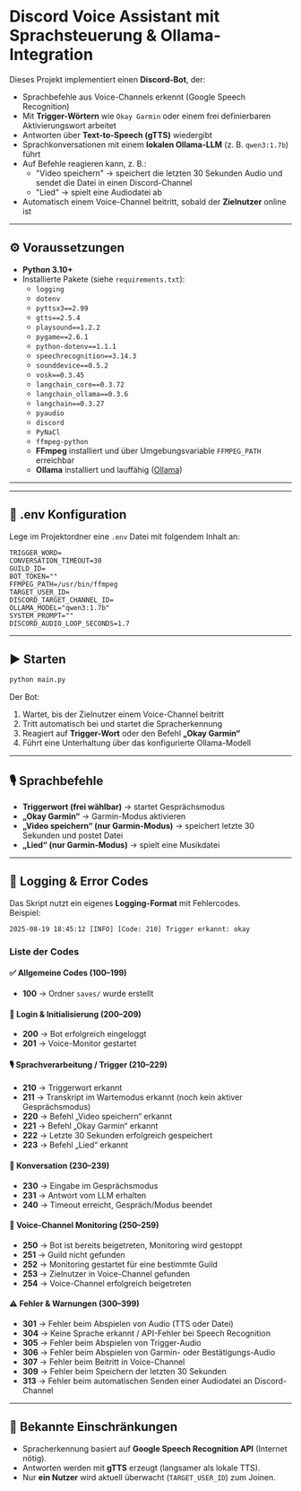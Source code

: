 # Discord Voice Assistant mit Sprachsteuerung & Ollama-Integration

Dieses Projekt implementiert einen **Discord-Bot**, der:
- Sprachbefehle aus Voice-Channels erkennt (Google Speech Recognition)
- Mit **Trigger-Wörtern** wie `Okay Garmin` oder einem frei definierbaren Aktivierungswort arbeitet  
- Antworten über **Text-to-Speech (gTTS)** wiedergibt  
- Sprachkonversationen mit einem **lokalen Ollama-LLM** (z. B. `qwen3:1.7b`) führt  
- Auf Befehle reagieren kann, z. B.:
  - "Video speichern" → speichert die letzten 30 Sekunden Audio und sendet die Datei in einen Discord-Channel  
  - "Lied" → spielt eine Audiodatei ab  
- Automatisch einem Voice-Channel beitritt, sobald der **Zielnutzer** online ist  

---

## ⚙️ Voraussetzungen

- **Python 3.10+**
- Installierte Pakete (siehe `requirements.txt`):
    - `logging`
    - `dotenv`
    - `pyttsx3==2.99`
    - `gtts==2.5.4`
    - `playsound==1.2.2`
    - `pygame==2.6.1`
    - `python-dotenv==1.1.1`
    - `speechrecognition==3.14.3`
    - `sounddevice==0.5.2`
    - `vosk==0.3.45`
    - `langchain_core==0.3.72`
    - `langchain_ollama==0.3.6`
    - `langchain==0.3.27`
    - `pyaudio`
    - `discord`
    - `PyNaCl`
    - `ffmpeg-python`
    - **FFmpeg** installiert und über Umgebungsvariable `FFMPEG_PATH` erreichbar
    - **Ollama** installiert und lauffähig ([Ollama](https://ollama.ai))

---

---

## 🔑 .env Konfiguration

Lege im Projektordner eine `.env` Datei mit folgendem Inhalt an:

```env
TRIGGER_WORD=
CONVERSATION_TIMEOUT=30
GUILD_ID=
BOT_TOKEN=""
FFMPEG_PATH=/usr/bin/ffmpeg
TARGET_USER_ID=
DISCORD_TARGET_CHANNEL_ID=
OLLAMA_MODEL="qwen3:1.7b"
SYSTEM_PROMPT=""
DISCORD_AUDIO_LOOP_SECONDS=1.7
```

---

## ▶️ Starten

```bash
python main.py
```

Der Bot:
1. Wartet, bis der Zielnutzer einem Voice-Channel beitritt  
2. Tritt automatisch bei und startet die Spracherkennung  
3. Reagiert auf **Trigger-Wort** oder den Befehl **„Okay Garmin“**  
4. Führt eine Unterhaltung über das konfigurierte Ollama-Modell  

---

## 🎙️ Sprachbefehle

- **Triggerwort (frei wählbar)** → startet Gesprächsmodus  
- **„Okay Garmin“** → Garmin-Modus aktivieren  
- **„Video speichern“ (nur Garmin-Modus)** → speichert letzte 30 Sekunden und postet Datei  
- **„Lied“ (nur Garmin-Modus)** → spielt eine Musikdatei  

---

## 📝 Logging & Error Codes

Das Skript nutzt ein eigenes **Logging-Format** mit Fehlercodes.  
Beispiel:

```
2025-08-19 18:45:12 [INFO] [Code: 210] Trigger erkannt: okay
```

### Liste der Codes

#### ✅ Allgemeine Codes (100–199)
- **100** → Ordner `saves/` wurde erstellt  

#### 🔐 Login & Initialisierung (200–209)
- **200** → Bot erfolgreich eingeloggt  
- **201** → Voice-Monitor gestartet  

#### 🎙️ Sprachverarbeitung / Trigger (210–229)
- **210** → Triggerwort erkannt  
- **211** → Transkript im Wartemodus erkannt (noch kein aktiver Gesprächsmodus)  
- **220** → Befehl „Video speichern“ erkannt  
- **221** → Befehl „Okay Garmin“ erkannt  
- **222** → Letzte 30 Sekunden erfolgreich gespeichert  
- **223** → Befehl „Lied“ erkannt  

#### 💬 Konversation (230–239)
- **230** → Eingabe im Gesprächsmodus  
- **231** → Antwort vom LLM erhalten  
- **240** → Timeout erreicht, Gespräch/Modus beendet  

#### 🔎 Voice-Channel Monitoring (250–259)
- **250** → Bot ist bereits beigetreten, Monitoring wird gestoppt  
- **251** → Guild nicht gefunden  
- **252** → Monitoring gestartet für eine bestimmte Guild  
- **253** → Zielnutzer in Voice-Channel gefunden  
- **254** → Voice-Channel erfolgreich beigetreten  

#### ⚠️ Fehler & Warnungen (300–399)
- **301** → Fehler beim Abspielen von Audio (TTS oder Datei)  
- **304** → Keine Sprache erkannt / API-Fehler bei Speech Recognition  
- **305** → Fehler beim Abspielen von Trigger-Audio  
- **306** → Fehler beim Abspielen von Garmin- oder Bestätigungs-Audio  
- **307** → Fehler beim Beitritt in Voice-Channel  
- **309** → Fehler beim Speichern der letzten 30 Sekunden  
- **313** → Fehler beim automatischen Senden einer Audiodatei an Discord-Channel  

---

## 🚧 Bekannte Einschränkungen

- Spracherkennung basiert auf **Google Speech Recognition API** (Internet nötig).  
- Antworten werden mit **gTTS** erzeugt (langsamer als lokale TTS).  
- Nur **ein Nutzer** wird aktuell überwacht (`TARGET_USER_ID`) zum Joinen.  


